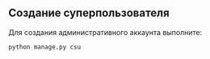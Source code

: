 ## Создание суперпользователя

Для создания административного аккаунта выполните:

```
python manage.py csu
```
